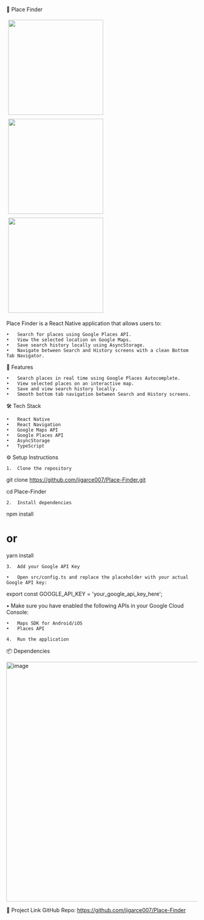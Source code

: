 📍 Place Finder
<div>
<img src="https://github.com/user-attachments/assets/463fb41b-cea1-4dde-beba-8435cc15d67f" width="250" style="display:inline-block; margin: 5px;"/>

<img src="https://github.com/user-attachments/assets/fa720ad6-92fb-4142-9ccf-84039000d51e" width="250" style="display:inline-block; margin: 5px;"/>

<img src="https://github.com/user-attachments/assets/77e5c5be-bf23-44e9-b22d-e9ada89bd9b2" width="250" style="display:inline-block; margin: 5px;"/>
</div>


Place Finder is a React Native application that allows users to:

	•	Search for places using Google Places API.
	•	View the selected location on Google Maps.
	•	Save search history locally using AsyncStorage.
	•	Navigate between Search and History screens with a clean Bottom Tab Navigator.

🚀 Features

	•	Search places in real time using Google Places Autocomplete.
	•	View selected places on an interactive map.
	•	Save and view search history locally.
	•	Smooth bottom tab navigation between Search and History screens.

🛠 Tech Stack

	•	React Native
	•	React Navigation
	•	Google Maps API
	•	Google Places API
	•	AsyncStorage
	•	TypeScript
 
 ⚙️ Setup Instructions
 
	1.	Clone the repository

 git clone https://github.com/jigarce007/Place-Finder.git
 
cd Place-Finder

	2.	Install dependencies
 npm install
# or
yarn install

	3.	Add your Google API Key
 
	•	Open src/config.ts and replace the placeholder with your actual Google API key:
 export const GOOGLE_API_KEY = 'your_google_api_key_here';

 •	Make sure you have enabled the following APIs in your Google Cloud Console:
 
	•	Maps SDK for Android/iOS
	•	Places API

 	4.	Run the application
  📦 Dependencies

  <img width="630" alt="image" src="https://github.com/user-attachments/assets/15e06eef-e891-430a-b22b-f8a561bfd99f" />

  🔗 Project Link
  GitHub Repo: https://github.com/jigarce007/Place-Finder
